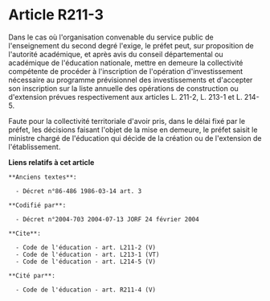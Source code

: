 # Article R211-3

Dans le cas où l'organisation convenable du service public de l'enseignement du second degré l'exige, le préfet peut, sur
proposition de l'autorité académique, et après avis du conseil départemental ou académique de l'éducation nationale, mettre
en demeure la collectivité compétente de procéder à l'inscription de l'opération d'investissement nécessaire au programme
prévisionnel des investissements et d'accepter son inscription sur la liste annuelle des opérations de construction ou
d'extension prévues respectivement aux articles L. 211-2, L. 213-1 et L. 214-5. 

Faute pour la collectivité territoriale d'avoir pris, dans le délai fixé par le préfet, les décisions faisant l'objet de la
mise en demeure, le préfet saisit le ministre chargé de l'éducation qui décide de la création ou de l'extension de
l'établissement.

**Liens relatifs à cet article**

	**Anciens textes**:

	  - Décret n°86-486 1986-03-14 art. 3

	**Codifié par**:

	  - Décret n°2004-703 2004-07-13 JORF 24 février 2004

	**Cite**:

	  - Code de l'éducation - art. L211-2 (V)
	  - Code de l'éducation - art. L213-1 (VT)
	  - Code de l'éducation - art. L214-5 (V)

	**Cité par**:

	  - Code de l'éducation - art. R211-4 (V)
